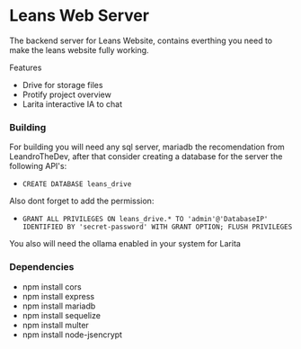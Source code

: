 # Leans Web Server
The backend server for Leans Website, contains everthing you need to make the leans website fully working.

Features
- Drive for storage files
- Protify project overview
- Larita interactive IA to chat

### Building
For building you will need any sql server, mariadb the recomendation from LeandroTheDev, after that consider creating a database for the server the following API's: 
- ``CREATE DATABASE leans_drive``

Also dont forget to add the permission:
- ``GRANT ALL PRIVILEGES ON leans_drive.* TO 'admin'@'DatabaseIP' IDENTIFIED BY 'secret-password' WITH GRANT OPTION; FLUSH PRIVILEGES``

You also will need the ollama enabled in your system for Larita

### Dependencies
- npm install cors
- npm install express
- npm install mariadb
- npm install sequelize
- npm install multer
- npm install node-jsencrypt